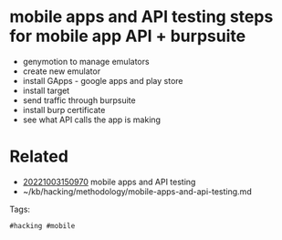 # mobile apps and API testing steps for mobile app API + burpsuite
- genymotion to manage emulators
- create new emulator
- install GApps - google apps and play store
- install target
- send traffic through burpsuite
- install burp certificate
- see what API calls the app is making

# Related

- [20221003150970](/zet/20221003150970/README.md) mobile apps and API testing
- ~/kb/hacking/methodology/mobile-apps-and-api-testing.md

Tags:

    #hacking #mobile 
